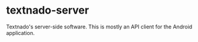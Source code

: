 textnado-server
===============

Textnado's server-side software. This is mostly an API client for the Android application.
